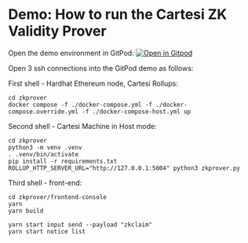 # Demo: How to run the Cartesi ZK Validity Prover

Open the demo environment in GitPod:
[![Open in Gitpod](https://gitpod.io/button/open-in-gitpod.svg)](https://gitpod.io/#/https://github.com/jordan-public/dual-rollup-zk-opt/)

Open 3 ssh connections into the GitPod demo as follows:

First shell - Hardhat Ethereum node, Cartesi Rollups:

```shell
cd zkprover
docker compose -f ./docker-compose.yml -f ./docker-compose.override.yml -f ./docker-compose-host.yml up
```

Second shell - Cartesi Machine in Host mode:

```shell
cd zkprover
python3 -m venv .venv
. .venv/bin/activate
pip install -r requirements.txt
ROLLUP_HTTP_SERVER_URL="http://127.0.0.1:5004" python3 zkprover.py
```

Third shell - front-end:

```
cd zkprover/frontend-console
yarn
yarn build

yarn start input send --payload "zkclaim"
yarn start notice list
```